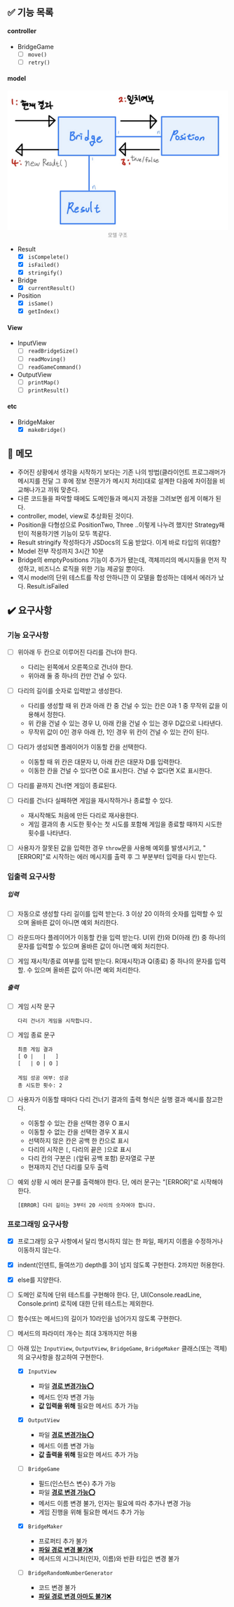 ## ✅ 기능 목록

#### controller

- BridgeGame
	- [ ] `move()`
	- [ ] `retry()`

#### model

<figure style="margin: 1rem auto; max-width: 35rem;">
    <img src="./models.jpg" alt="img"/>
    <figcaption style="text-align:center; font-size:0.8em; color:gray;">모델 구조</figcaption>
</figure>

- Result
	- [x] `isCompelete()`
	- [x] `isFailed()`
	- [x] `stringify()`
- Bridge
	- [x] `currentResult()`
- Position
	- [x] `isSame()`
	- [x] `getIndex()`

#### View

- InputView
	- [ ] `readBridgeSize()`
	- [ ] `readMoving()`
	- [ ] `readGameCommand()`
- OutputView
	- [ ] `printMap()`
	- [ ] `printResult()`

#### etc
- BridgeMaker
	- [x] `makeBridge()`

## 📝 메모

- 주어진 상황에서 생각을 시작하기 보다는 기존 나의 방법(클라이언트 프로그래머가 메시지를 전달 그 후에 정보 전문가가 메시지 처리)대로 설계한 다음에 차이점을 비교해나가고 끼워 맞춘다.
- 다른 코드들을 파악할 때에도 도메인들과 메시지 과정을 그려보면 쉽게 이해가 된다.
- controller, model, view로 추상화된 것이다.
- Position을 다형성으로 PositionTwo, Three ..이렇게 나누려 했지만 Strategy패턴이 적용하기엔 기능이 모두 똑같다.
- Result stringify 작성하다가 JSDocs의 도움 받았다. 이게 바로 타입의 위대함?
- Model 전부 작성까지 3시간 10분
- Bridge의 emptyPositions 기능이 추가가 됐는데, 객체끼리의 메시지들을 먼저 작성하고, 비즈니스 로직을 위한 기능 제공일 뿐이다.
- 역시 model의 단위 테스트를 작성 안하니깐 이 모델을 합성하는 데에서 에러가 났다. Result.isFailed

## ✔️ 요구사항

### 기능 요구사항

- [ ] 위아래 두 칸으로 이루어진 다리를 건너야 한다.
	- 다리는 왼쪽에서 오른쪽으로 건너야 한다.
	- 위아래 둘 중 하나의 칸만 건널 수 있다.
- [ ] 다리의 길이를 숫자로 입력받고 생성한다.
	- 다리를 생성할 때 위 칸과 아래 칸 중 건널 수 있는 칸은 0과 1 중 무작위 값을 이용해서 정한다.
	- 위 칸을 건널 수 있는 경우 U, 아래 칸을 건널 수 있는 경우 D값으로 나타낸다.
	- 무작위 값이 0인 경우 아래 칸, 1인 경우 위 칸이 건널 수 있는 칸이 된다.
- [ ] 다리가 생성되면 플레이어가 이동할 칸을 선택한다.
	- 이동할 때 위 칸은 대문자 U, 아래 칸은 대문자 D를 입력한다.
	- 이동한 칸을 건널 수 있다면 O로 표시한다. 건널 수 없다면 X로 표시한다.
- [ ] 다리를 끝까지 건너면 게임이 종료된다.
- [ ] 다리를 건너다 실패하면 게임을 재시작하거나 종료할 수 있다.
	- 재시작해도 처음에 만든 다리로 재사용한다.
	- 게임 결과의 총 시도한 횟수는 첫 시도를 포함해 게임을 종료할 때까지 시도한 횟수를 나타낸다.
- [ ] 사용자가 잘못된 값을 입력한 경우 `throw`문을 사용해 예외를 발생시키고, "[ERROR]"로 시작하는 에러 메시지를 출력 후 그 부분부터 입력을 다시 받는다.



### 입출력 요구사항

##### 입력

- [ ] 자동으로 생성할 다리 길이를 입력 받는다. 3 이상 20 이하의 숫자를 입력할 수 있으며 올바른 값이 아니면 예외 처리한다.

- [ ] 라운드마다 플레이어가 이동할 칸을 입력 받는다. U(위 칸)와 D(아래 칸) 중 하나의 문자를 입력할 수 있으며 올바른 값이 아니면 예외 처리한다.

- [ ] 게임 재시작/종료 여부를 입력 받는다. R(재시작)과 Q(종료) 중 하나의 문자를 입력할. 수 있으며 올바른 값이 아니면 예외 처리한다.

##### 출력

- [ ] 게임 시작 문구

	```
	다리 건너기 게임을 시작합니다.
	```

	

- [ ] 게임 종료 문구

	```
	최종 게임 결과
	[ O |   |   ]
	[   | O | O ]
	
	게임 성공 여부: 성공
	총 시도한 횟수: 2
	```

- [ ] 사용자가 이동할 때마다 다리 건너기 결과의 출력 형식은 실행 결과 예시를 참고한다.

	- 이동할 수 있는 칸을 선택한 경우 O 표시
	- 이동할 수 없는 칸을 선택한 경우 X 표시
	- 선택하지 않은 칸은 공백 한 칸으로 표시
	- 다리의 시작은 `[`, 다리의 끝은 `]`으로 표시
	- 다리 칸의 구분은 `|`(앞뒤 공백 포함) 문자열로 구분
	- 현재까지 건넌 다리를 모두 출력

- [ ] 예외 상황 시 에러 문구를 출력해야 한다. 단, 에러 문구는 "[ERROR]"로 시작해야 한다.

	```
	[ERROR] 다리 길이는 3부터 20 사이의 숫자여야 합니다.
	```



### 프로그래밍 요구사항

- [x] 프로그래밍 요구 사항에서 달리 명시하지 않는 한 파일, 패키지 이름을 수정하거나 이동하지 않는다.

- [x] indent(인덴트, 들여쓰기) depth를 3이 넘지 않도록 구현한다. 2까지만 허용한다.

- [x] else를 지양한다.

- [ ] 도메인 로직에 단위 테스트를 구현해야 한다. 단, UI(Console.readLine, Console.print) 로직에 대한 단위 테스트는 제외한다.

- [ ] 함수(또는 메서드)의 길이가 10라인을 넘어가지 않도록 구현한다.

- [ ] 메서드의 파라미터 개수는 최대 3개까지만 허용

- [ ] 아래 있는 `InputView`, `OutputView`, `BridgeGame`, `BridgeMaker` 클래스(또는 객체)의 요구사항을 참고하여 구현한다.

	- [x] `InputView`
		- 파일 **<u>경로 변경가능⭕️</u>**
		- 메서드 인자 변경 가능
		- **값 입력을 위해** 필요한 메서드 추가 가능

	- [x] `OutputView`
		- 파일 **<u>경로 변경가능⭕️</u>**
		- 메서드 이름 변경 가능
		- **값 출력을 위해** 필요한 메서드 추가 가능
	- [ ] `BridgeGame`
		- 필드(인스턴스 변수) 추가 가능
		- 파일 **<u>경로 변경 가능⭕️</u>**
		- 메서드 이름 변경 불가, 인자는 필요에 따라 추가나 변경 가능
		- 게임 진행을 위해 필요한 메서드 추가 가능
	- [x] `BridgeMaker`
		- 프로퍼티 추가 불가
		- **<u>파일 경로 변경 불가❌</u>**
		- 메서드의 시그니처(인자, 이름)와 반환 타입은 변경 불가
	- [ ] `BridgeRandomNumberGenerator`
		- 코드 변경 불가
		- <u>**파일 경로 변경 아마도 불가❌**</u>

